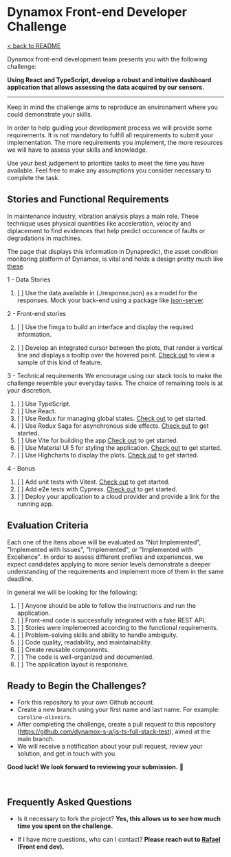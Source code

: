 # Dynamox Front-end Developer Challenge

[< back to README](./README.md)

Dynamox front-end development team presents you with the following challenge:

**Using React and TypeScript, develop a robust and intuitive dashboard application that allows assessing the data acquired by our sensors.**

---

Keep in mind the challenge aims to reproduce an environament where you could demonstrate your skills. 

In order to help guiding your development process we will provide some requirements. It is not mandatory to fulfill all requirements to submit your implementation. The more requirements you implement, the more resources we will have to assess your skills and knowledge. 

Use your best judgement to prioritize tasks to meet the time you have available. Feel free to make any assumptions you consider necessary to complete the task.

## Stories and Functional Requirements

In maintenance industry, vibration analysis plays a main role. These technique uses physical quantities like acceleration, velocity and diplacement to find evidences that help predict occurence of faults or degradations in machines. 

The page that displays this information in Dynapredict, the asset condition monitoring platform of Dynamox, is vital and holds a design pretty much like [these](https://www.figma.com/file/QxUZkTUIzQA7cvyiMvVyxK/Front-end---Teste?type=design&node-id=1001%3A3&mode=design&t=JLnbGmQJcSlnYYE2-1).

1 - Data Stories
1. [ ] Use the data available in (./response.json) as a model for the responses. Mock your back-end using a package like [json-server](https://www.npmjs.com/package/json-server).

2 - Front-end stories
1. [ ] Use the fimga to build an interface and display the required information.

1. [ ] Develop an integrated cursor between the plots, that render a vertical line and displays a tooltip over the hovered point. [Check out](https://jsfiddle.net/gh/get/library/pure/highcharts/highcharts/tree/master/samples/highcharts/demo/synchronized-charts) to view a sample of this kind of feature.

3 - Technical requirements
We encourage using our stack tools to make the challenge resemble your everyday tasks. The choice of remaining tools is at your discretion.

1. [ ] Use TypeScript.
1. [ ] Use React.
1. [ ] Use Redux for managing global states. [Check out](https://redux-toolkit.js.org/introduction/getting-started) to get started.
1. [ ] Use Redux Saga for asynchronous side effects. [Check out](https://redux-saga.js.org/docs/introduction/GettingStarted) to get started.
1. [ ] Use Vite for building the app.[Check out](https://vitejs.dev/guide/) to get started.
1. [ ] Use Material UI 5 for styling the application. [Check out](https://mui.com/material-ui/getting-started/) to get started.
1. [ ] Use Highcharts to display the plots. [Check out](https://www.highcharts.com/docs/index) to get started.

4 - Bonus
1. [ ] Add unit tests with Vitest. [Check out](https://vitest.dev/guide/) to get started.
1. [ ] Add e2e tests with Cypress. [Check out](https://learn.cypress.io/) to get started.
1. [ ] Deploy your application to a cloud provider and provide a link for the running app.

## Evaluation Criteria

Each one of the itens above will be evaluated as "Not Implemented", "Implemented with Issues", "Implemented", or "Implemented with Excellence". In order to assess different profiles and experiences, we expect candidates applying to more senior levels demonstrate a deeper understanding of the requirements and implement more of them in the same deadline.

In general we will be looking for the following:
1. [ ] Anyone should be able to follow the instructions and run the application.
1. [ ] Front-end code is successfully integrated with a fake REST API.
1. [ ] Stories were implemented according to the functional requirements.
1. [ ] Problem-solving skills and ability to handle ambiguity.
1. [ ] Code quality, readability, and maintainability.
1. [ ] Create reusable components.
1. [ ] The code is well-organized and documented.
1. [ ] The application layout is responsive.

## Ready to Begin the Challenges?

* Fork this repository to your own Github account.
* Create a new branch using your first name and last name. For example: `caroline-oliveira`.
* After completing the challenge, create a pull request to this repository (https://github.com/dynamox-s-a/js-ts-full-stack-test), aimed at the main branch.
* We will receive a notification about your pull request, review your solution, and get in touch with you.

**Good luck! We look forward to reviewing your submission.** 🚀

</br>

## Frequently Asked Questions

* Is it necessary to fork the project?
  **Yes, this allows us to see how much time you spent on the challenge.**

* If I have more questions, who can I contact?
  **Please reach out to [Rafael](https://www.linkedin.com/in/calil-amaral-84005b67/) (Front end dev).**